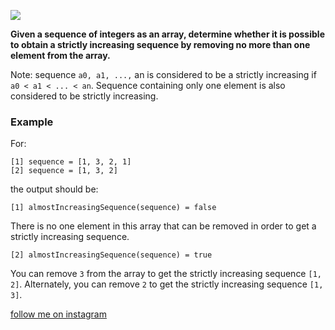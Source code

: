 <a href="https://www.instagram.com/9_Tay"><img src="https://img.shields.io/badge/instagram-%23E4415F?style=flat&logo=instagram&logoColor=white"/></a>

**Given a sequence of integers as an array, determine whether it is possible to obtain a strictly increasing sequence by
removing no more than one element from the array.**

Note: sequence `a0, a1, ...,` an is considered to be a strictly increasing if `a0 < a1 < ... < an`. Sequence containing
only one element is also considered to be strictly increasing.

### Example

For:

```
[1] sequence = [1, 3, 2, 1]
[2] sequence = [1, 3, 2]
```

the output should be:

```
[1] almostIncreasingSequence(sequence) = false
```

There is no one element in this array that can be removed in order to get a strictly increasing sequence.

```
[2] almostIncreasingSequence(sequence) = true
```

You can remove `3` from the array to get the strictly increasing sequence `[1, 2]`. Alternately, you can remove `2` to
get the strictly increasing sequence `[1, 3]`.

[follow me on instagram](https://www.instagram.com/9_tay)